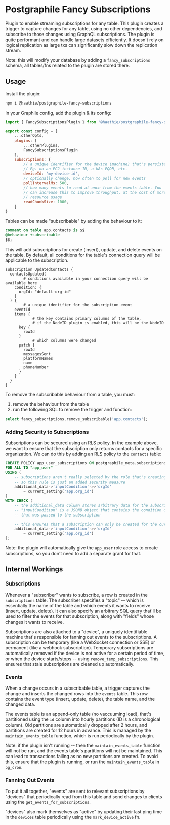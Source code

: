 # Postgraphile Fancy Subscriptions

Plugin to enable streaming subscriptions for any table. This plugin creates a trigger to capture changes for any table, using no other dependencies, and subscribe to those changes using GraphQL subscriptions.
The plugin is quite performant and can handle large datasets efficiently. It doesn't rely on logical replication as large txs can significantly slow down the replication stream.

Note: this will modify your database by adding a `fancy_subscriptions` schema, all tables/fns related to the plugin are stored there.

## Usage

Install the plugin:
```bash
npm i @haathie/postgraphile-fancy-subscriptions
```

In your Graphile config, add the plugin & its config:
``` js
import { FancySubscriptionsPlugin } from '@haathie/postgraphile-fancy-subscriptions'

export const config = {
	...otherOpts,
	plugins: [
		...otherPlugins,
		FancySubscriptionsPlugin
	],
	subscriptions: {
		// a unique identifier for the device (machine) that's persistent across restarts
		// Eg. on an EC2 instance ID, a k8s FQDN, etc.
		deviceId: 'my-device-id',
		// optionally change, how often to poll for new events
		pollIntervalMs: 500,
		// how many events to read at once from the events table. You 
		// can increase this to improve throughput, at the cost of more
		// resource usage
		readChunkSize: 1000,
	}
}
```

Tables can be made "subscribable" by adding the behaviour to it:
``` sql
comment on table app.contacts is $$
@behaviour +subscribable
$$;
```

This will add subscriptions for create (insert), update, and delete events on the table. By default, all conditions for the table's connection query will be applicable to the subscription.

``` gql
subscription UpdatedContacts {
  contactsUpdated(
		# conditions available in your connection query will be available here
    condition: {
      orgId: "default-org-id"
    }
  ) {
		# a unique identifier for the subscription event
    eventId
    items {
			# the key contains primary columns of the table,
			# if the NodeID plugin is enabled, this will be the NodeID
      key {
        rowId
      }
			# which columns were changed
      patch {
        rowId
        messagesSent
        platformNames
        name
        phoneNumber
      }
    }
  }
}
```

To remove the subscribable behaviour from a table, you must:
1. remove the behaviour from the table
2. run the following SQL to remove the trigger and function:
``` sql
select fancy_subscriptions.remove_subscribable('app.contacts');
```

### Adding Security to Subscriptions

Subscriptions can be secured using an RLS policy. In the example above, we want to ensure that the subscription only returns contacts for a specific organization. We can do this by adding an RLS policy to the `contacts` table:

``` sql
CREATE POLICY app_user_subscriptions ON postgraphile_meta.subscriptions
FOR ALL TO "app_user"
USING (
	-- subscriptions aren't really selected by the role that's creating them,
	-- so this rule is just an added security measure
	additional_data->'inputCondition'->>'orgId'
		= current_setting('app.org_id')
)
WITH CHECK (
	-- the additional_data column stores arbitrary data for the subscription
	-- "inputCondition" is a JSONB object that contains the condition object
	-- that was passed to the subscription

	-- this ensures that a subscription can only be created for the current organization.
	additional_data->'inputCondition'->>'orgId'
		= current_setting('app.org_id')
);
```

Note: the plugin will automatically give the `app_user` role access to create subscriptions, so you don't need to add a separate grant for that.

## Internal Workings

### Subscriptions

Whenever a "subscriber" wants to subscribe, a row is created in the `subscriptions` table. The subscriber specifies a "topic" -- which is essentially the name of the table and which events it wants to receive (insert, update, delete). It can also specify an arbitrary SQL query that'll be used to filter the events for that subscription, along with "fields" whose changes it wants to receive.

Subscriptions are also attached to a "device", a uniquely identifiable machine that's responsible for fanning out events to the subscriptions. A subscription can be temporary (like a WebSocket connection or SSE) or permanent (like a webhook subscription). Temporary subscriptions are automatically removed if the device is not active for a certain period of time, or when the device starts/stops -- using `remove_temp_subscriptions`. This ensures that stale subscriptions are cleaned up automatically.

### Events

When a change occurs in a subscribable table, a trigger captures the change and inserts the changed rows into the `events` table. This row contains the event type (insert, update, delete), the table name, and the changed data.

The events table is an append-only table (no vaccuuming load), that's partitioned using the `id` column into hourly partitions (ID is a chronological column). Old partitions are automatically dropped after 2 hours, and partitions are created for 12 hours in advance. This is managed by the `maintain_events_table` function, which is run periodically by the plugin.

Note: if the plugin isn't running -- then the `maintain_events_table` function will not be run, and the events table's partitions will not be maintained. This can lead to transactions failing as no new partitions are created. To avoid this, ensure that the plugin is running, or run the `maintain_events_table` in `pg_cron`.

### Fanning Out Events

To put it all together, "events" are sent to relevant subscriptions by
"devices" that periodically read from this table and send changes to clients using the `get_events_for_subscriptions`. 

"devices" also mark themselves as "active" by updating their last ping time in the `devices` table periodically using the `mark_device_active` fn.
